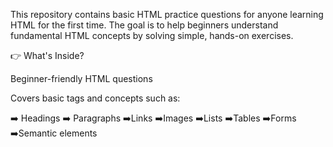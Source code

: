 This repository contains basic HTML practice questions for anyone learning HTML for the first time. 
The goal is to help beginners understand fundamental HTML concepts by solving simple, hands-on exercises.


👉 What's Inside?

Beginner-friendly HTML questions

Covers basic tags and concepts such as:

➡️ Headings
➡️ Paragraphs
➡️Links
➡️Images
➡️Lists
➡️Tables
➡️Forms
➡️Semantic elements
